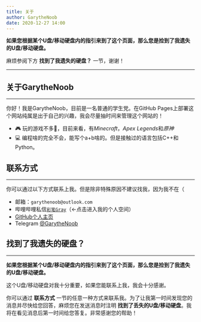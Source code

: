 ```yaml
---
title: 关于
author: GarytheNoob
date: 2020-12-27 14:00
---
```


**如果您根据某个U盘/移动硬盘内的指引来到了这个页面，那么您是捡到了我遗失的U盘/移动硬盘。**

麻烦参阅下方 **找到了我遗失的硬盘？** 一节，谢谢！

---

## 关于GarytheNoob

---

你好！我是GarytheNoob，目前是一名普通的学生党。在GitHub Pages上部署这个网站纯属是出于自己的兴趣，我会尽量抽时间来管理这个网站的！

- 🎮 玩的游戏不多🤔，目前来看，有*Minecraft*，*Apex Legends*和*原神*
- 💻 编程啥的完全不会，能写个a+b啥的。但是接触过的语言包括C++和Python。



## 联系方式

---

你可以通过以下方式联系上我。但是除非特殊原因不建议找我，因为我不在（

- 邮箱：`garythenoob@outlook.com`
- 哔哩哔哩私信[`彩笔Gray`](https://space.bilibili.com/448794782)（←点击进入我的个人空间）
- [GitHub个人主页](https://github.com/GarytheNoob)
- Telegram [@GarytheNoob](t.me/garythenoob)



## 找到了我遗失的硬盘？

---

**如果您根据某个U盘/移动硬盘内的指引来到了这个页面，那么您是捡到了我遗失的U盘/移动硬盘。**

这个U盘/移动硬盘对我十分重要，如果您能联系上我，我会十分感谢。

你可以通过 **联系方式** 一节的任意一种方式来联系我。为了让我第一时间发现您的消息并尽快给您回答，麻烦您在发送消息时注明 **找到了丢失的U盘/移动硬盘**。我将在看见消息后第一时间给您答复。非常感谢您的帮助！

